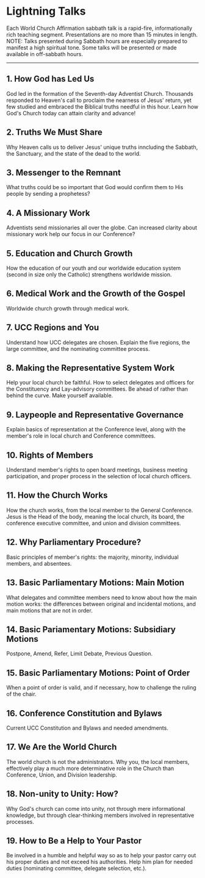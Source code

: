 # **Lightning Talks**
Each World Church Affirmation sabbath talk is a rapid-fire, informationally rich teaching segment. Presentations are no more than 15 minutes in length. NOTE: Talks presented during Sabbath hours are especially prepared to manifest a high spiritual tone. Some talks will be presented or made available in off-sabbath hours.

---

## 1. How God has Led Us

God led in the formation of the Seventh-day Adventist Church. Thousands responded to Heaven's call to proclaim the nearness of Jesus' return, yet few studied and embraced the Biblical truths needful in this hour. Learn how God's Church today can attain clarity and advance!

## 2. Truths We Must Share

Why Heaven calls us to deliver Jesus' unique truths inncluding the Sabbath, the Sanctuary, and the state of the dead to the world.

## 3. Messenger to the Remnant

What truths could be so important that God would confirm them to His people by sending a prophetess?

## 4. A Missionary Work

Adventists send missionaries all over the globe. Can increased clarity about missionary work help our focus in our Conference?

## 5. Education and Church Growth

How the education of our youth and our worldwide education system (second in size only the Catholic) strengthens worldwide mission.

## 6. Medical Work and the Growth of the Gospel

Worldwide church growth through medical work.

## 7. UCC Regions and You

Understand how UCC delegates are chosen. Explain the five regions, the large committee, and the nominating committee process.

## 8. Making the Representative System Work

Help your local church be faithful. How to select delegates and officers for the Constituency and Lay-advisory committees. Be ahead of rather than behind the curve. Make yourself available.

## 9. Laypeople and Representative Governance

Explain basics of representation at the Conference level, along with the member's role in local church and Conference committees.

## 10. Rights of Members

Understand member's rights to open board meetings, business meeting participation, and proper process in the selection of local church officers.

## 11. How the Church Works

How the church works, from the local member to the General Conference. Jesus is the Head of the body, meaning the local church, its board, the conference executive committee, and union and division committees.

## 12. Why Parliamentary Procedure?

Basic principles of member's rights: the majority, minority, individual members, and absentees.

## 13. Basic Parliamentary Motions: Main Motion

What delegates and committee members need to know about how the main motion works: the differences between original and incidental motions, and main motions that are not in order.

## 14. Basic Pariamentary Motions: Subsidiary Motions

Postpone, Amend, Refer, Limit Debate, Previous Question.

## 15. Basic Parliamentary Motions: Point of Order

When a point of order is valid, and if necessary, how to challenge the ruling of the chair.

## 16. Conference Constitution and Bylaws

Current UCC Constitution and Bylaws and needed amendments.

## 17. We Are the World Church

The world church is not the administrators. Why you, the local members, effectively play a much more determinative role in the Church than Conference, Union, and Division leadership.

## 18. Non-unity to Unity: How?

Why God's church can come into unity, not through mere informational knowledge, but through clear-thinking members involved in representative processes.

## 19. How to Be a Help to Your Pastor

Be involved in a humble and helpful way so as to help your pastor carry out his proper duties and not exceed his authorities. Help him plan for needed duties (nominating committee, delegate selection, etc.).
